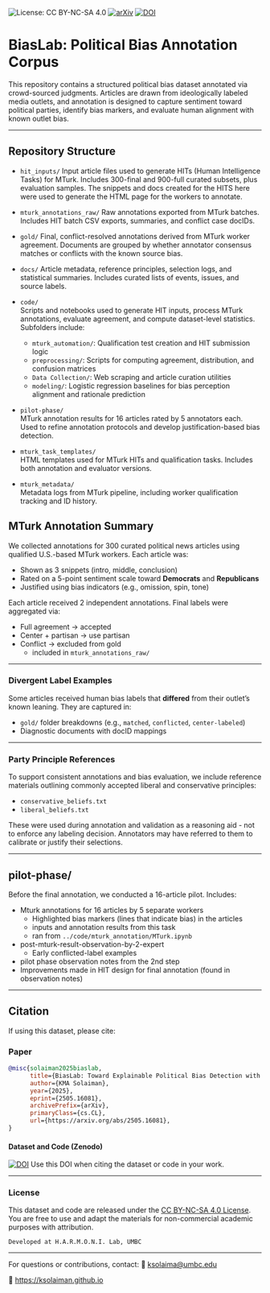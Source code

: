 ![License: CC BY-NC-SA 4.0](https://img.shields.io/badge/License-CC--BY--NC--SA-blue)
[![arXiv](https://img.shields.io/badge/arXiv-2505.16081-b31b1b.svg)](https://arxiv.org/abs/2505.16081)
[![DOI](https://zenodo.org/badge/DOI/10.5281/zenodo.15571668.svg)](https://doi.org/10.5281/zenodo.15571668)



# BiasLab: Political Bias Annotation Corpus

This repository contains a structured political bias dataset annotated via crowd-sourced judgments. Articles are drawn from ideologically labeled media outlets, and annotation is designed to capture sentiment toward political parties, identify bias markers, and evaluate human alignment with known outlet bias.

---

## Repository Structure

- `hit_inputs/`
Input article files used to generate HITs (Human Intelligence Tasks) for MTurk. Includes 300-final and 900-full curated subsets, plus evaluation samples. The snippets and docs created for the HITS here were used to generate the HTML page for the workers to annotate.

- `mturk_annotations_raw/`
  Raw annotations exported from MTurk batches. Includes HIT batch CSV exports, summaries, and conflict case docIDs.

- `gold/`
  Final, conflict-resolved annotations derived from MTurk worker agreement. Documents are grouped by whether annotator consensus matches or conflicts with the known source bias.

- `docs/`
  Article metadata, reference principles, selection logs, and statistical summaries. Includes curated lists of events, issues, and source labels.

- `code/`  
  Scripts and notebooks used to generate HIT inputs, process MTurk annotations, evaluate agreement, and compute dataset-level statistics. Subfolders include:
  - `mturk_automation/`: Qualification test creation and HIT submission logic
  - `preprocessing/`: Scripts for computing agreement, distribution, and confusion matrices
  - `Data Collection/`: Web scraping and article curation utilities
  - `modeling/`: Logistic regression baselines for bias perception alignment and rationale prediction

- `pilot-phase/`  
  MTurk annotation results for 16 articles rated by 5 annotators each. Used to refine annotation protocols and develop justification-based bias detection.

- `mturk_task_templates/`  
  HTML templates used for MTurk HITs and qualification tasks. Includes both annotation and evaluator versions.

- `mturk_metadata/`  
  Metadata logs from MTurk pipeline, including worker qualification tracking and ID history.


## MTurk Annotation Summary

We collected annotations for 300 curated political news articles using qualified U.S.-based MTurk workers. Each article was:

- Shown as 3 snippets (intro, middle, conclusion)
- Rated on a 5-point sentiment scale toward **Democrats** and **Republicans**
- Justified using bias indicators (e.g., omission, spin, tone)

Each article received 2 independent annotations. Final labels were aggregated via:

- Full agreement → accepted
- Center + partisan → use partisan
- Conflict → excluded from gold
  - included in `mturk_annotations_raw/`

---

### Divergent Label Examples

Some articles received human bias labels that **differed** from their outlet’s known leaning. 
They are captured in:
- `gold/` folder breakdowns (e.g., `matched`, `conflicted`, `center-labeled`)
- Diagnostic documents with docID mappings

---

### Party Principle References

To support consistent annotations and bias evaluation, we include reference materials outlining commonly accepted liberal and conservative principles:

- `conservative_beliefs.txt`
- `liberal_beliefs.txt`

<!-- These references informed interpretation but were not prescriptive. -->
These were used during annotation and validation as a reasoning aid - not to enforce any labeling decision. Annotators may have referred to them to calibrate or justify their selections.

---

## pilot-phase/

Before the final annotation, we conducted a 16-article pilot. Includes:
- Mturk annotations for 16 articles by 5 separate workers
  - Highlighted bias markers (lines that indicate bias) in the articles
  - inputs and annotation results from this task
  - ran from `../code/mturk_annotation/MTurk.ipynb`
- post-mturk-result-observation-by-2-expert
  - Early conflicted-label examples
- pilot phase observation notes from the 2nd step
- Improvements made in HIT design for final annotation (found in observation notes)


---

## Citation

If using this dataset, please cite:

### Paper

```bibtex
@misc{solaiman2025biaslab,
      title={BiasLab: Toward Explainable Political Bias Detection with Dual-Axis Annotations and Rationale Indicators}, 
      author={KMA Solaiman},
      year={2025},
      eprint={2505.16081},
      archivePrefix={arXiv},
      primaryClass={cs.CL},
      url={https://arxiv.org/abs/2505.16081}, 
}
```

#### Dataset and Code (Zenodo)
[![DOI](https://zenodo.org/badge/DOI/10.5281/zenodo.15571668.svg)](https://doi.org/10.5281/zenodo.15571668)
Use this DOI when citing the dataset or code in your work.


---
### License

This dataset and code are released under the [CC BY-NC-SA 4.0 License](https://creativecommons.org/licenses/by-nc-sa/4.0/).  
You are free to use and adapt the materials for non-commercial academic purposes with attribution.

`Developed at H.A.R.M.O.N.I. Lab, UMBC`

---

For questions or contributions, contact:
📧 ksolaima@umbc.edu

🔗 https://ksolaiman.github.io